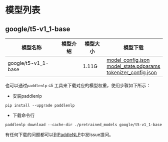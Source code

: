 #  模型列表

## google/t5-v1_1-base

| 模型名称 | 模型介绍 | 模型大小  | 模型下载 |
| --- | --- | --- | --- |
|google/t5-v1_1-base|  | 1.11G | [model_config.json](https://bj.bcebos.com/paddlenlp/models/community/google/t5-v1_1-base/model_config.json)<br>[model_state.pdparams](https://bj.bcebos.com/paddlenlp/models/community/google/t5-v1_1-base/model_state.pdparams)<br>[tokenizer_config.json](https://bj.bcebos.com/paddlenlp/models/community/google/t5-v1_1-base/tokenizer_config.json) |

也可以通过`paddlenlp` cli 工具来下载对应的模型权重，使用步骤如下所示：

* 安装paddlenlp

```shell
pip install --upgrade paddlenlp
```

* 下载命令行

```shell
paddlenlp download --cache-dir ./pretrained_models google/t5-v1_1-base
```

有任何下载的问题都可以到[PaddleNLP](https://github.com/PaddlePaddle/PaddleNLP)中发Issue提问。